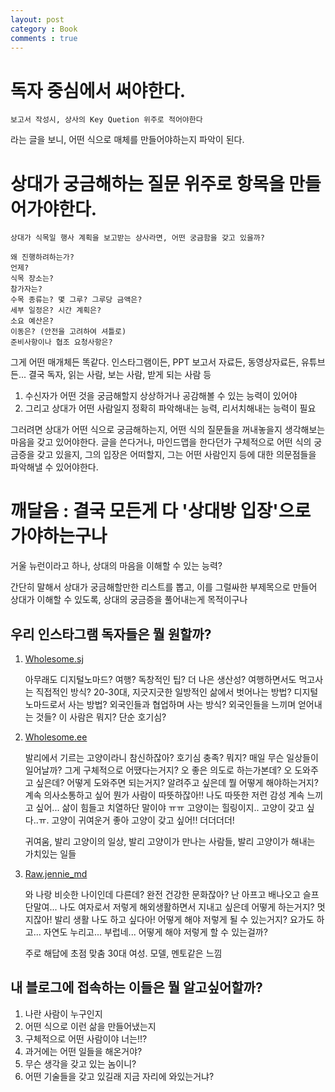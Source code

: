 ```yaml
---
layout: post
category : Book
comments : true
---
```




# 독자 중심에서 써야한다.

```
보고서 작성시, 상사의 Key Quetion 위주로 적어야한다
```

라는 글을 보니, 어떤 식으로 매체를 만들어야하는지 파악이 된다.


# 상대가 궁금해하는 질문 위주로 항목을 만들어가야한다.

```
상대가 식목일 행사 계획을 보고받는 상사라면, 어떤 궁금함을 갖고 있을까?

왜 진행하려하는가?
언제?
식목 장소는?
참가자는?
수목 종류는? 몇 그루? 그루당 금액은?
세부 일정은? 시간 계획은?
소요 예산은?
이동은? (안전을 고려하여 셔틀로)
준비사항이나 협조 요청사항은?
```


그게 어떤 매개체든 똑같다.
인스타그램이든, PPT 보고서 자료든, 동영상자료든, 유튜브든...
결국 독자, 읽는 사람, 보는 사람, 받게 되는 사람 등

1. 수신자가 어떤 것을 궁금해할지 상상하거나 공감해볼 수 있는 능력이 있어야
2. 그리고 상대가 어떤 사람일지 정확히 파악해내는 능력, 리서치해내는 능력이 필요 

그러려면 상대가 어떤 식으로 궁금해하는지, 어떤 식의 질문들을 꺼내놓을지 생각해보는 마음을 갖고 있어야한다.
글을 쓴다거나, 마인드맵을 한다던가 구체적으로 어떤 식의 궁금증을 갖고 있을지, 그의 입장은 어떠할지, 그는 어떤 사람인지 등에 대한 의문점들을 파악해낼 수 있어야한다.

# 깨달음 : 결국 모든게 다 '상대방 입장'으로 가야하는구나

거울 뉴런이라고 하나, 상대의 마음을 이해할 수 있는 능력?

간단히 말해서
상대가 궁금해할만한 리스트를 뽑고,
이를 그럴싸한 부제목으로 만들어
상대가 이해할 수 있도록, 상대의 궁금증을 풀어내는게 목적이구나

## 우리 인스타그램 독자들은 뭘 원할까?

1. [Wholesome.sj](https://instagram.com/wholesome.sj)

    아무래도 디지털노마드? 여행? 독창적인 팁? 더 나은 생산성? 여행하면서도 먹고사는 직접적인 방식? 20-30대, 지긋지긋한 일방적인 삶에서 벗어나는 방법? 디지털 노마드로서 사는 방법? 외국인들과 협업하며 사는 방식? 외국인들을 느끼며 얻어내는 것들? 이 사람은 뭐지? 단순 호기심?


2. [Wholesome.ee](https://instagram.com/wholesome.ee)

    발리에서 기르는 고양이라니 참신하잖아? 호기심 충족? 뭐지? 매일 무슨 일상들이 일어날까?
    그게 구체적으로 어땠다는거지? 오 좋은 의도로 하는가본데? 오 도와주고 싶은데? 어떻게 도와주면 되는거지? 알려주고 싶은데 뭘 어떻게 해야하는거지? 계속 의사소통하고 싶어 뭔가 사람이 따뜻하잖아!! 나도 따뜻한 저런 감성 계속 느끼고 싶어... 삶이 힘들고 치열하단 말이야 ㅠㅠ
    고양이는 힐링이지.. 고양이 갖고 싶다..ㅠ. 고양이 귀여운거 좋아 고양이 갖고 싶어!! 더더더더!

    귀여움, 발리 고양이의 일상, 발리 고양이가 만나는 사람들, 발리 고양이가 해내는 가치있는 일들

3. [Raw.jennie_md](https://instagram.com/raw.jennie_md)

    와 나랑 비슷한 나이인데 다른데? 완전 건강한 문화잖아? 난 아프고 배나오고 슬프단말여...
    나도 여자로서 저렇게 해외생활하면서 지내고 싶은데 어떻게 하는거지? 멋지잖아!
    발리 생활 나도 하고 싶다아! 어떻게 해야 저렇게 될 수 있는거지?
    요가도 하고... 자연도 누리고... 부럽네... 어떻게 해야 저렇게 할 수 있는걸까?

    주로 해답에 초점 맞춤  30대 여성. 모델, 멘토같은 느낌


## 내 블로그에 접속하는 이들은 뭘 알고싶어할까?

1. 나란 사람이 누구인지
2. 어떤 식으로 이런 삶을 만들어냈는지
3. 구체적으로 어떤 사람이야 너는!!?
4. 과거에는 어떤 일들을 해온거야?
5. 무슨 생각을 갖고 있는 놈이니?
6. 어떤 기술들을 갖고 있길래 지금 자리에 와있는거냐?    